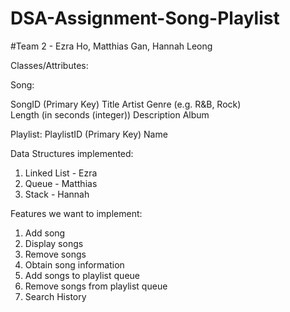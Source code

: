 # DSA-Assignment-Song-Playlist
#Team 2 - Ezra Ho, Matthias Gan, Hannah Leong


Classes/Attributes: 
 
Song: 

SongID (Primary Key) 
Title 
Artist 
Genre (e.g. R&B, Rock)  
Length (in seconds (integer)) 
Description
Album

Playlist: 
PlaylistID (Primary Key) 
Name 

Data Structures implemented:
1. Linked List - Ezra
2. Queue - Matthias
3. Stack - Hannah

Features we want to implement: 
1. Add song
2. Display songs
3. Remove songs
4. Obtain song information
5. Add songs to playlist queue
6. Remove songs from playlist queue
7. Search History
